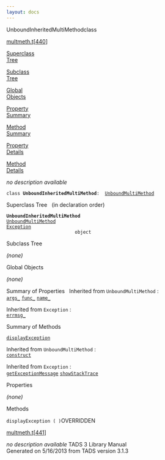 ```yaml
---
layout: docs
---
```

<span class="title">UnboundInheritedMultiMethod</span><span class="type">class</span>

[multmeth.t](../file/multmeth.t.html)\[[440](../source/multmeth.t.html#440)\]

[Superclass  
Tree](#_SuperClassTree_)

[Subclass  
Tree](#_SubClassTree_)

[Global  
Objects](#_ObjectSummary_)

[Property  
Summary](#_PropSummary_)

[Method  
Summary](#_MethodSummary_)

[Property  
Details](#_Properties_)

[Method  
Details](#_Methods_)



*no description available*

`class `**`UnboundInheritedMultiMethod`**` :   `[`UnboundMultiMethod`](../object/UnboundMultiMethod.html)



<span id="_SuperClassTree_"></span>



<span class="hdln">Superclass Tree</span>   (in declaration order)



**`UnboundInheritedMultiMethod`**  
[`UnboundMultiMethod`](../object/UnboundMultiMethod.html)  
[`Exception`](../object/Exception.html)  
`                         object`  
<span id="_SubClassTree_"></span>



<span class="hdln">Subclass Tree</span>  



*(none)* <span id="_ObjectSummary_"></span>



<span class="hdln">Global Objects</span>  



*(none)* <span id="_PropSummary_"></span>



<span class="hdln">Summary of Properties</span>  
Inherited from `UnboundMultiMethod` :  
[`args_`](../object/UnboundMultiMethod.html#args_) [`func_`](../object/UnboundMultiMethod.html#func_) [`name_`](../object/UnboundMultiMethod.html#name_)

Inherited from `Exception` :  
[`errmsg_`](../object/Exception.html#errmsg_)

<span id="_MethodSummary_"></span>



<span class="hdln">Summary of Methods</span>  



[`displayException`](#displayException)

Inherited from `UnboundMultiMethod` :  
[`construct`](../object/UnboundMultiMethod.html#construct)

Inherited from `Exception` :  
[`getExceptionMessage`](../object/Exception.html#getExceptionMessage) [`showStackTrace`](../object/Exception.html#showStackTrace)

<span id="_Properties_"></span>



<span class="hdln">Properties</span>  



*(none)* <span id="_Methods_"></span>



<span class="hdln">Methods</span>  



<span id="displayException"></span>

`displayException ( )`<span class="rem">OVERRIDDEN</span>

[multmeth.t](../file/multmeth.t.html)\[[441](../source/multmeth.t.html#441)\]



*no description available*
TADS 3 Library Manual  
Generated on 5/16/2013 from TADS version 3.1.3


